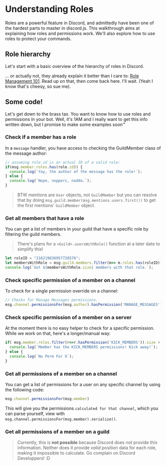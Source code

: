 # Understanding Roles

Roles are a powerful feature in Discord, and admittedly have been one of the hardest parts to master in discord.js. This walkthrough aims at explaining how roles and permissions work. We'll also explore how to use roles to protect your commands.

## Role hierarchy

Let's start with a basic overview of the hierarchy of roles in Discord. 

... or actually not, they already explain it better than I care to: [Role Management 101](https://support.discordapp.com/hc/en-us/articles/214836687-Role-Management-101). Read up on that, then come back here. I'll wait. (Yeah I know that's cheesy, so sue me).

## Some code!

Let's get down to the brass tax. You want to know how to use roles and permissions in your bot. Well, it's 1AM and I really want to get this info written down, but I promise to make some examples soon™

### Check if a member has a role
In a `message` handler, you have access to checking the GuildMember class of the message author:

```js
// assuming role.id is an actual ID of a valid role:
if(msg.member.roles.has(role.id)) {
  console.log(`Yay, the author of the message has the role!`);
} else {
  console.log(`Nope, noppers, nadda.`);
}
```

> BTW mentions are `User` objects, not `GuildMember` but you can resolve that by doing `msg.guild.member(msg.mentions.users.first())` to get the first mentions' `GuildMember` object.

### Get all members that have a role
You can get a list of members in your guild that have a specific role by filtering the guild members.

> There's plans for a `<Guild>.usersWithRole()` function at a later date to simplify this!

```js
let roleID = "216219836957720576";
let membersWithRole = msg.guild.members.filter(m=> m.roles.has(roleID))
console.log(`Got ${membersWithRole.size} members with that role.`);
```

### Check specific permission of a member on a channel
To check for a single permission override on a channel:

```js
// Checks for Manage Messages permissions.
msg.channel.permissionsFor(msg.author).hasPermission('MANAGE_MESSAGES')
```

### Check specific permission of a member on a server
At the moment there is no easy helper to check for a specific permission. While we work on that, here's a longer/manual way:

```js
if( msg.member.roles.filter(r=>r.hasPermission('KICK_MEMBERS')).size > 0) {
  console.log(`Member has the KICK_MEMBERS permissions! Kick away!`);
} else {
  console.log(`No Perm For U`);
}
```

### Get all permissions of a member on a channel

You can get a list of permissions for a user on any specific channel by using the following code:

```js
msg.channel.permissionsFor(msg.member)
```

This will give you the permissions `calculated for that channel`, which you can parse yourself, view with `msg.channel.permissionsFor(msg.member).serialize()`.

### Get all permissions of a member on a guild

> Currently, this is **not possible** because Discord does not provide this information. Neither does it provide *valid* position data for each role, making it impossible to calculate. Go complain on Discord Developpers! :D